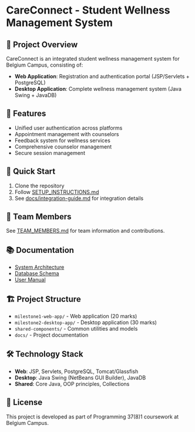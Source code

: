 # CareConnect - Student Wellness Management System

## 🏥 Project Overview

CareConnect is an integrated student wellness management system for Belgium Campus, consisting of:

- **Web Application**: Registration and authentication portal (JSP/Servlets + PostgreSQL)
- **Desktop Application**: Complete wellness management system (Java Swing + JavaDB)

## 🎯 Features

- Unified user authentication across platforms
- Appointment management with counselors
- Feedback system for wellness services
- Comprehensive counselor management
- Secure session management

## 🚀 Quick Start

1. Clone the repository
2. Follow [SETUP_INSTRUCTIONS.md](SETUP_INSTRUCTIONS.md)
3. See [docs/integration-guide.md](docs/integration-guide.md) for integration details

## 👥 Team Members

See [TEAM_MEMBERS.md](TEAM_MEMBERS.md) for team information and contributions.

## 📚 Documentation

- [System Architecture](docs/system-architecture.md)
- [Database Schema](docs/database-schema.md)
- [User Manual](docs/user-manual.md)

## 🏗️ Project Structure

- `milestone1-web-app/` - Web application (20 marks)
- `milestone2-desktop-app/` - Desktop application (30 marks)
- `shared-components/` - Common utilities and models
- `docs/` - Project documentation

## 🛠️ Technology Stack

- **Web**: JSP, Servlets, PostgreSQL, Tomcat/Glassfish
- **Desktop**: Java Swing (NetBeans GUI Builder), JavaDB
- **Shared**: Core Java, OOP principles, Collections

## 📖 License

This project is developed as part of Programming 37(8)1 coursework at Belgium Campus.

